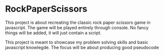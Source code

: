 # RockPaperScissors
This project is about recreating the classic rock paper scissors game in javascript.
The game will be played entirely through console. No fancy things will be added, it will just contain a script.

This project is meant to showcase my problem solving skills and basic javascript knowlegde.
The focus will be about producing good pseudocode